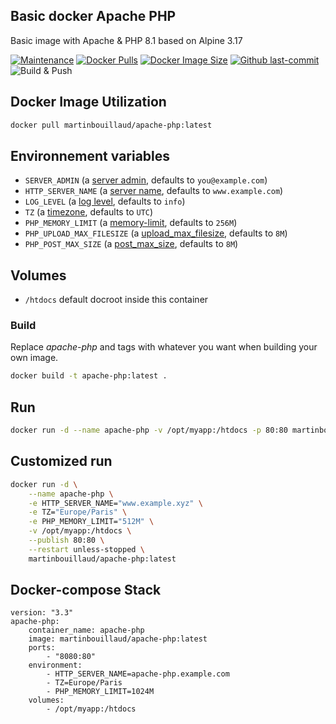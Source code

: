 ## Basic docker Apache PHP

Basic image with Apache & PHP 8.1 based on Alpine 3.17

[![Maintenance](https://img.shields.io/badge/Maintained%3F-yes-green.svg)](https://GitHub.com/Naereen/StrapDown.js/graphs/commit-activity) [![Docker Pulls](https://badgen.net/docker/pulls/martinbouillaud/apache-php?icon=docker&label=pulls)](https://hub.docker.com/r/martinbouillaud/apache-php:latest)  [![Docker Image Size](https://img.shields.io/docker/image-size/martinbouillaud/apache-php?sort=date)](https://hub.docker.com/r/martinbouillaud/apache-php/) [![Github last-commit](https://img.shields.io/github/last-commit/bilyboy785/docker-apache-php)](https://github.com/bilyboy785/apache-php) ![Build & Push](https://github.com/bilyboy785/docker-apache-php/actions/workflows/build_push.yml.yml/badge.svg)

## Docker Image Utilization

```bash
docker pull martinbouillaud/apache-php:latest
```

## Environnement variables

- `SERVER_ADMIN` (a [server admin](https://httpd.apache.org/docs/2.4/fr/mod/core.html#serveradmin), defaults to `you@example.com`)
- `HTTP_SERVER_NAME` (a [server name](https://httpd.apache.org/docs/2.4/fr/mod/core.html#servername), defaults to `www.example.com`)
- `LOG_LEVEL` (a [log level](https://httpd.apache.org/docs/2.4/fr/mod/core.html#loglevel), defaults to `info`)
- `TZ` (a [timezone](https://www.php.net/manual/timezones.php), defaults to `UTC`)
- `PHP_MEMORY_LIMIT` (a [memory-limit](https://www.php.net/manual/ini.core.php#ini.memory-limit), defaults to `256M`)
- `PHP_UPLOAD_MAX_FILESIZE` (a [upload_max_filesize](https://www.php.net/manual/fr/ini.core.php#ini.upload-max-filesize), defaults to `8M`)
- `PHP_POST_MAX_SIZE` (a [post_max_size](https://www.php.net/manual/fr/ini.core.php#ini.post-max-size), defaults to `8M`)

## Volumes

 - `/htdocs` default docroot inside this container

### Build

Replace *apache-php* and tags with whatever you want when building your own image.

```sh
docker build -t apache-php:latest .
```

## Run

```bash
docker run -d --name apache-php -v /opt/myapp:/htdocs -p 80:80 martinbouillaud/apache-php:latest
```

## Customized run

```sh
docker run -d \
    --name apache-php \
    -e HTTP_SERVER_NAME="www.example.xyz" \
    -e TZ="Europe/Paris" \
    -e PHP_MEMORY_LIMIT="512M" \
    -v /opt/myapp:/htdocs \
    --publish 80:80 \
    --restart unless-stopped \
    martinbouillaud/apache-php:latest
```

## Docker-compose Stack

```
version: "3.3"
apache-php:
    container_name: apache-php
    image: martinbouillaud/apache-php:latest
    ports:
        - "8080:80"
    environment:
        - HTTP_SERVER_NAME=apache-php.example.com
        - TZ=Europe/Paris
        - PHP_MEMORY_LIMIT=1024M
    volumes:
        - /opt/myapp:/htdocs
```
